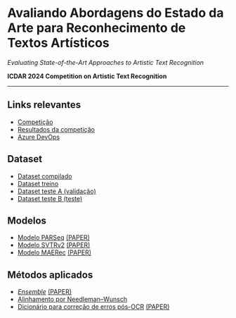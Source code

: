 # Avaliando Abordagens do Estado da Arte para Reconhecimento de Textos Artísticos

*Evaluating State-of-the-Art Approaches to Artistic Text Recognition*

**ICDAR 2024 Competition on Artistic Text Recognition**

---

## Links relevantes
- [Competição](https://sites.google.com/view/icdar-2024-competition-wordart/)
- [Resultados da competição](https://codalab.lisn.upsaclay.fr/competitions/17182#results)
- [Azure DevOps](https://dev.azure.com/pucpr-estudantes/prj-bcc-8u-e07)

## Dataset
- [Dataset compilado](https://github.com/lucas-azdias/WordArt-V1.5-Dataset)
- [Dataset treino](https://drive.google.com/file/d/1Lq6xKNbD7Kvs-i1myJPmwBLLG5YnoM9N/view)
- [Dataset teste A (validação)](https://drive.google.com/file/d/15tkLbdXYzIILVWIg4kqjPMJ51p-vD2Ej/view)
- [Dataset teste B (teste)](https://drive.google.com/file/d/1Q7kAqFITGntZAn-HuCh8vQpHTpDkPSAH/view)

## Modelos
- [Modelo PARSeq](https://github.com/baudm/parseq) [(PAPER)](https://arxiv.org/pdf/2207.06966)
- [Modelo SVTRv2](https://github.com/Topdu/OpenOCR/blob/main/configs/rec/svtrv2/readme.md) [(PAPER)](https://arxiv.org/pdf/2411.15858)
- [Modelo MAERec](https://github.com/Mountchicken/Union14M/tree/main?tab=readme-ov-file#5-maerec) [(PAPER)](https://arxiv.org/pdf/2305.04619)

## Métodos aplicados
- [_Ensemble_](https://ieeexplore.ieee.org/document/9893798) [(PAPER)](https://ieeexplore.ieee.org/stamp/stamp.jsp?tp=&arnumber=9893798)
- [Alinhamento por Needleman–Wunsch](https://www.sciencedirect.com/science/article/abs/pii/S0020025513001485)
- [Dicionário para correção de erros pós-OCR](https://dl.acm.org/doi/abs/10.1145/3453476) [(PAPER)](https://dl.acm.org/doi/pdf/10.1145/3453476)
